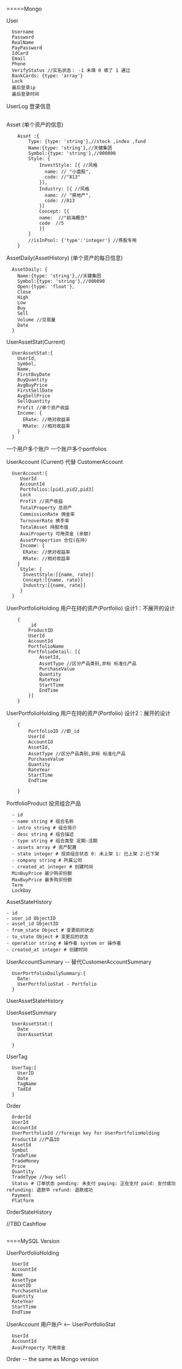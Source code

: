 
=====Mongo

User

```
  Username
  Password
  RealName
  PayPassword
  IdCard
  Email
  Phone
  VerifyStatus //实名状态： -1 未填 0 填了 1 通过
  BankCards: {type: 'array'}
  Lock
  最后登录ip
  最后登录时间
```

UserLog 登录信息
```

```

Asset (单个资产的信息) 

```
    Asset :{
        Type: {type: 'string'},//stock ,index ,fund
        Name:{type: 'string'},//天健集团
        Symbol:{type: 'string'},//000090
        Style: {
            InvestStyle: [{ //风格
              name: // "小盘股",
              code: //"813"
            }],
            Industry: [{ //风格
              name: // "房地产",
              code: //813
            }]
            Concept: [{
            name:  //"前海概念"
            code  //5
            }]
        }
        //isInPool: {'type':'integer'} //荐股专用
    }
```

AssetDaily(AssetHistory) (单个资产的每日信息)

```
  AssetDaily: {
    Name:{type: 'string'},//天健集团
    Symbol:{type: 'string'},//000090
    Open:{type: 'float'},
    Close
    High
    Low
    Buy
    Sell 
    Volume //交易量
    Date
  }
```


UserAssetStat(Current)

```
  UserAssetStat:{
    UserId,
    Symbol,
    Name,
    FirstBuyDate
    BuyQuantity
    AvgBuyPrice   
    FirstSellDate
    AvgSellPrice    
    SellQuantity
    Profit //单个资产收益
    Income: {
      ERate: //绝对收益率
      RRate: //相对收益率
    }
  }
```


一个用户多个账户
一个账户多个portfolios

UserAccount (Current) 代替 CustomerAccount

```
  UserAccount:{
     UserId
     AccountId
     Portfolios:[pid1,pid2,pid3] 
     Lock
     Profit //资产收益
     TotalProperty 总资产
     CommissionRate 佣金率
     TurnoverRate 换手率
     TotalAsset 持股市值
     AvaiProperty 可用资金 (余额)
     AssetProportion 仓位(在持)
     Income: {
      ERate: //绝对收益率
      RRate: //相对收益率
    }
     Style: {
      InvestStyle:[{name, rate}]
      Concept:[{name, rate}]
      Industry:[{name, rate}]
     }
  }
```

UserPortfolioHolding 用户在持的资产(Portfolio) 设计1：不展开的设计
```
    {
        _id
        ProductID 
        UserId
        AccountId
        PortfolioName
        PortfolioDetail: [{
            AssetId,
            AssetType //区分产品类别,非标 标准化产品
            PurchaseValue
            Quantity
            RateYear
            StartTime
            EndTime
        }]
    }
```


UserPortfolioHolding 用户在持的资产(Portfolio) 设计2：展开的设计
```
    {
        PortfolioID //即_id
        UserId
        AccountId
        AssetId,
        AssetType //区分产品类别,非标 标准化产品
        PurchaseValue
        Quantity
        RateYear
        StartTime
        EndTime
        
    }
```


PortfolioProduct 投资组合产品
```
  - id
  - name string # 组合名称
  - intro string # 组合简介
  - desc string # 组合描述
  - type string # 组合类型 定期-活期
  - assets array # 资产配置
  - state integer # 投资组合状态 0: 未上架 1: 已上架 2:已下架
  - company string # 所属公司
  - created_at integer # 创建时间
  MinBuyPrice 最少购买份额
  MaxBuyPrice 最多购买份额
  Term
  LockDay
```

 AssetStateHistory
```
- id
- user_id ObjectID
- asset_id ObjectID
- from_state Object # 变更前的状态
- to_state Object # 变更后的状态
- operatior string # 操作者 system or 操作者
- created_at integer # 创建时间
```


UserAccountSummary  -- 替代CustomerAccountSummary

```
  UserPortfolioDailySummary:{
    Date:
    UserPortfolioStat - Portfolio
  }
```


UserAssetStateHistory

UserAssetSummary
  ```
    UserAssetStat:{
      Date
      UserAssetStat

    }

  ```

UserTag

  ```
    UserTag:{
      UserID
      Date
      TagName
      TadId
    }

  ```


Order

```
  OrderId
  UserId
  AccountId
  UserPortfolioId //foreign key for UserPortfolioHolding
  ProductId //产品ID
  AssetId
  Symbol
  TradeTime
  TradeMoney
  Price
  Quantity
  TradeType //buy sell
  Status # 订单状态 pending: 未支付 paying: 正在支付 paid: 支付成功 refunding: 退款中 refund: 退款成功
  Payment
  Platform

```
OrderStateHistory


//TBD
Cashflow

```

```

====MySQL Version

UserPortfolioHolding

 ```
   UserId
   AccountId
   Name
   AssetType
   AssetID
   PurchaseValue
   Quantity
   RateYear
   StartTime
   EndTime
 ```


UserAccount 用户账户 <-- UserPortfolioStat

 ```
   UserId
   AccountId
   AvaiProperty 可用资金
 ```


Order  -- the same as Mongo version

